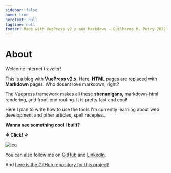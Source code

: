 ```yaml
---
sidebar: false
home: true
heroText: null
tagline: null
footer: Made with VuePress v2.x and Markdown — Guilherme M. Petry 2022
---
```

<!-- <center> -->

# About

Welcome internet traveler!

This is a blog with **VuePress v2.x**. Here, **HTML** pages are replaced with **Markdown** pages. Who dosent love markdown, right?

The Vuepress framework makes all these **shenanigans**, markdown-html rendering, and front-end routing. It is pretty fast and cool!

Here I plan to write how to use the tools I'm currently learning about web development and other articles, spell recepies...

**Wanna see something cool I built?**

**↓ Click! ↓**


[![ico](https://reported.space/favicon.ico)](https://reported.space/)

You can also follow me on [GitHub](https://github.com/petry078) and [LinkedIn](https://linkedin.com/in/petry078). 

And [here is the GitHub repository for this project!](https://github.com/petry078/spellblog)

<!-- </center> -->